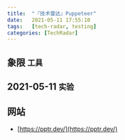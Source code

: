 ```yaml
---
title:  "『技术雷达』Puppeteer"
date:   2021-05-11 17:55:10
tags:   [tech-radar, testing]
categories: [TechRadar]
---
```


## 象限 `工具`

## 2021-05-11 `实验`



## 网站

- [https://pptr.dev/](https://pptr.dev/)
